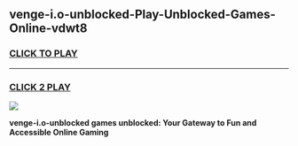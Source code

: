 
## venge-i.o-unblocked-Play-Unblocked-Games-Online-vdwt8
<h3>
<a href="https://premium76.site?title=venge-i.o-unblocked&ref=25A">CLICK TO PLAY</a></h3>
<hr>

<h3>
<a href="https://premium76.site?title=venge-i.o-unblocked&ref=25A">CLICK 2 PLAY</a>
  
</h3>

<a href="https://premium76.site?title=venge-i.o-unblocked&ref=25A"><img src="https://clearcache.store/games.png"></a>


**venge-i.o-unblocked games unblocked: Your Gateway to Fun and Accessible Online Gaming**
